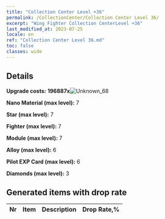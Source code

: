 ```yaml
---
title: "Collection Center Level +36"
permalink: /CollectionCenter/Collection Center Level 36/
excerpt: "Wing Fighter Collection CenterLevel +36"
last_modified_at: 2023-07-25
locale: en
ref: "Collection Center Level 36.md"
toc: false
classes: wide
---
```



## Details

 **Upgrade costs:** **196887x**![Unknown_68](/images/item/bh_img25_p.png)

 **Nano Material (max level):** 7

 **Star (max level):** 7

 **Fighter (max level):** 7

 **Module (max level):** 7

 **Alloy (max level):** 6

 **Pilot EXP Card (max level):** 6

 **Diamonds (max level):** 3

## Generated items with drop rate

  |  Nr |     Item   |    Description   |  Drop Rate,% |
  |:----|:----------:|:-----------------|:-------------|

